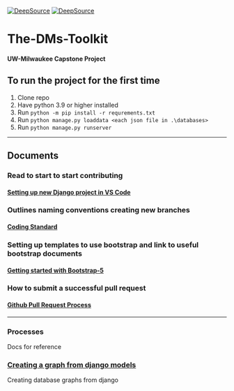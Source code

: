 [![DeepSource](https://deepsource.io/gh/schiltz3/The-DMs-Toolkit.svg/?label=active+issues&show_trend=true&token=rxy07MpkDYvKHm4CClZMfTkh)](https://deepsource.io/gh/schiltz3/The-DMs-Toolkit/?ref=repository-badge)
[![DeepSource](https://deepsource.io/gh/schiltz3/The-DMs-Toolkit.svg/?label=resolved+issues&show_trend=true&token=rxy07MpkDYvKHm4CClZMfTkh)](https://deepsource.io/gh/schiltz3/The-DMs-Toolkit/?ref=repository-badge)

# The-DMs-Toolkit
#### UW-Milwaukee Capstone Project

## To run the project for the first time

1. Clone repo
2. Have python 3.9 or higher installed
3. Run `python -m pip install -r requrements.txt`
4. Run `python manage.py loaddata <each json file in .\databases>`
5. Run `python manage.py runserver`

---

## Documents

### Read to start to start contributing
#### [Setting up new Django project in VS Code](https://hackmd.io/Gyx05mb1QByIXcaZWXo6Tw) 


### Outlines naming conventions creating new branches
#### [Coding Standard](https://hackmd.io/@le-angle/S1LvuuxJj)

### Setting up templates to use bootstrap and link to useful bootstrap documents
#### [Getting started with Bootstrap-5](https://hackmd.io/@le-angle/ry7gpBlYt)

### How to submit a successful pull request
#### [Github Pull Request Process](https://hackmd.io/@le-angle/Skp9fH7KF)



---

### Processes
Docs for reference

### [Creating a graph from django models](https://hackmd.io/@le-angle/Syf6LcbOK)
Creating database graphs from django


